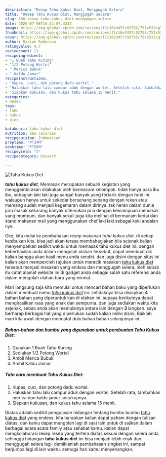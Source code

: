 ```yaml
---
description: "Resep Tahu Kukus Diet, Menggugah Selera"
title: "Resep Tahu Kukus Diet, Menggugah Selera"
slug: 660-resep-tahu-kukus-diet-menggugah-selera
date: 2020-07-08T15:52:57.331Z
image: https://img-global.cpcdn.com/recipes/f1c16e3457c02796/751x532cq70/tahu-kukus-diet-foto-resep-utama.jpg
thumbnail: https://img-global.cpcdn.com/recipes/f1c16e3457c02796/751x532cq70/tahu-kukus-diet-foto-resep-utama.jpg
cover: https://img-global.cpcdn.com/recipes/f1c16e3457c02796/751x532cq70/tahu-kukus-diet-foto-resep-utama.jpg
author: Marian Roberson
ratingvalue: 4.7
reviewcount: 11
recipeingredient:
- "1 Buah Tahu Kuning"
- "1/2 Potong Wortel"
- " Merica Bubuk"
- " Kaldu Jamur"
recipeinstructions:
- "Kupas, cuci, dan potong dadu wortel."
- "Haluskan tahu lalu campur aduk dengan wortel. Setelah rata, tambahkan merica dan kaldu jamur secukupnya."
- "Siapkan kukusan, dan kukus tahu selama 15 menit."
categories:
- Resep
tags:
- tahu
- kukus
- diet

katakunci: tahu kukus diet 
nutrition: 262 calories
recipecuisine: Indonesian
preptime: "PT34M"
cooktime: "PT58M"
recipeyield: "3"
recipecategory: Dessert

---
```



![Tahu Kukus Diet](https://img-global.cpcdn.com/recipes/f1c16e3457c02796/751x532cq70/tahu-kukus-diet-foto-resep-utama.jpg)

<b><i>tahu kukus diet</i></b>, Memasak merupakan sebuah kegiatan yang menggembirakan dilakukan oleh bermacam kelompok. tidak hanya para ibu ibu, sebagian laki laki juga sangat banyak yang tertarik dengan hobi ini. walaupun hanya untuk sekedar bersenang senang dengan rekan atau memang sudah menjadi kegemaran dalam dirinya. tak heran dalam dunia juru masak sekarang banyak ditemukan pria dengan kemampuan memasak yang mumpuni, dan banyak sekali juga kita melihat di bermacam kedai dan stand makanan mall yang menggunakan chef laki laki sebagai koki andalan nya.



Oke, kita mulai ke pembahasan resep makanan <i>tahu kukus diet</i>. di setiap kesibukan kita, bisa jadi akan terasa membahagiakan bila sejenak kalian menyempatkan sedikit waktu untuk memasak tahu kukus diet ini. dengan keberhasilan anda dalam mengolah olahan tersebut, dapat membuat diri kalian bangga akan hasil menu anda sendiri. dan juga disini dengan situs ini kalian akan memperoleh rujukan untuk meracik masakan <u>tahu kukus diet</u> tersebut menjadi masakan yang endess dan menggugah selera, oleh sebab itu catat alamat website ini di gadget anda sebagai salah satu referensi anda dalam mengolah olahan baru yang nikmat.


Mari langsung saja kita memulai untuk mencari bahan baku yang diperlukan dalam membuat menu <u><i>tahu kukus diet</i></u> ini. setidaknya bisa disiapkan <b>4</b> bahan bahan yang diperuntuk kan di olahan ini. supaya berikutnya dapat menghasilkan rasa yang enak dan sempurna. dan juga sediakan waktu kita sejenak, sebab anda akan memulainya antara lain dengan <b>3</b> langkah. saya berharap berbagai hal yang diperlukan sudah kalian miliki disini, Baiklah mari kita awali dengan mencatat dulu bahan bahan selanjutnya ini.

<!--inarticleads1-->

##### Bahan-bahan dan bumbu yang digunakan untuk pembuatan Tahu Kukus Diet:

1. Gunakan 1 Buah Tahu Kuning
1. Sediakan 1/2 Potong Wortel
1. Ambil  Merica Bubuk
1. Ambil  Kaldu Jamur




<!--inarticleads2-->

##### Tata cara membuat Tahu Kukus Diet:

1. Kupas, cuci, dan potong dadu wortel.
1. Haluskan tahu lalu campur aduk dengan wortel. Setelah rata, tambahkan merica dan kaldu jamur secukupnya.
1. Siapkan kukusan, dan kukus tahu selama 15 menit.




Diatas adalah sedikit pengulasan hidangan tentang bumbu bumbu <u>tahu kukus diet</u> yang endess. kita harapkan kalian dapat paham dengan tulisan diatas, dan kamu dapat mengolah lagi di saat lain untuk di sajikan dalam berbagai acara acara family atau sahabat kamu. kalian dapat mengkolaborasi resep resep yang tertera diatas sesuai dengan selera anda, sehingga hidangan <b>tahu kukus diet</b> ini bisa menjadi lebih enak dan menggugah selera lagi. demikianlah pembahasan singkat ini, sampai berjumpa lagi di lain waktu. semoga hari kamu menyenangkan.
